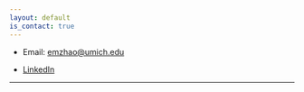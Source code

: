 ```yaml
---
layout: default
is_contact: true
---
```


* Email: [emzhao@umich.edu](mailto:emzhao@umich.edu)

* [LinkedIn](www.linkedin.com/in/emily-zhao-9799b7231)

---
